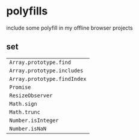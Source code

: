 # polyfills
include some polyfill in my offline browser projects 
## set
||
|------|
|```Array.prototype.find```|
|```Array.prototype.includes```|
|```Array.prototype.findIndex```|
|```Promise```|
|```ResizeObserver```|
|```Math.sign```|
|```Math.trunc```|
|```Number.isInteger```|
|```Number.isNaN```|



